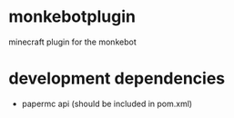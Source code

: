 # monkebotplugin
minecraft plugin for the monkebot

# development dependencies
* papermc api (should be included in pom.xml)
